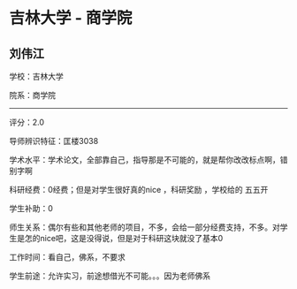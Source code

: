 # 吉林大学 - 商学院

## 刘伟江

学校：吉林大学

院系：商学院

* * *

评分：2.0

导师辨识特征：匡楼3038

学术水平：学术论文，全部靠自己，指导那是不可能的，就是帮你改改标点啊，错别字啊

科研经费：0经费；但是对学生很好真的nice ，科研奖励 ，学校给的 五五开

学生补助：0

师生关系：偶尔有些和其他老师的项目，不多，会给一部分经费支持，不多。对学生是怎的nice吧，这是没得说，但是对于科研这块就没了基本0

工作时间：看自己，佛系，不要求

学生前途：允许实习，前途想借光不可能。。。因为老师佛系